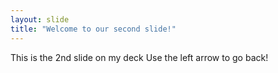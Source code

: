 ```yaml
---
layout: slide
title: "Welcome to our second slide!"
---
```

This is the 2nd slide on my deck
Use the left arrow to go back!

